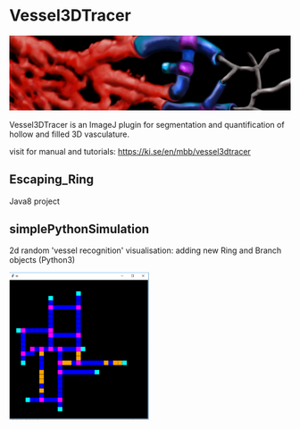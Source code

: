 # Vessel3DTracer
  <img src="media/vessel3dtracer_header.png" alt="drawing" width="600"/>
 	
 Vessel3DTracer is an ImageJ plugin for segmentation and quantification of hollow and filled 3D vasculature.

 visit for manual and tutorials:
 https://ki.se/en/mbb/vessel3dtracer

## Escaping_Ring

 Java8 project 

## simplePythonSimulation

2d random 'vessel recognition' visualisation: adding new Ring and Branch objects (Python3)

 <img src="simplePythonSimulation/vascSimPt3.PNG" alt="drawing" width="250"/>

